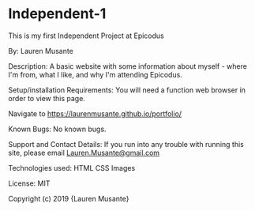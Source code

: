 # Independent-1

This is my first Independent Project at Epicodus

By: Lauren Musante

Description:
A basic website with some information about myself - where I'm from, what I like, and why I'm attending Epicodus.

Setup/installation Requirements:
You will need a function web browser in order to view this page.

Navigate to https://laurenmusante.github.io/portfolio/

Known Bugs:
No known bugs.

Support and Contact Details:
If you run into any trouble with running this site, please email Lauren.Musante@gmail.com

Technologies used:
HTML
CSS
Images

License:
MIT

Copyright (c) 2019 {Lauren Musante}
